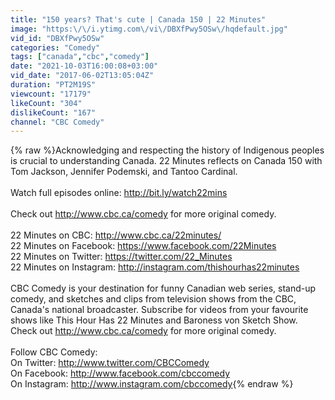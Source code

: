 ```yaml
---
title: "150 years? That's cute | Canada 150 | 22 Minutes"
image: "https:\/\/i.ytimg.com\/vi\/DBXfPwy5OSw\/hqdefault.jpg"
vid_id: "DBXfPwy5OSw"
categories: "Comedy"
tags: ["canada","cbc","comedy"]
date: "2021-10-03T16:00:08+03:00"
vid_date: "2017-06-02T13:05:04Z"
duration: "PT2M19S"
viewcount: "17179"
likeCount: "304"
dislikeCount: "167"
channel: "CBC Comedy"
---
```

{% raw %}Acknowledging and respecting the history of Indigenous peoples is crucial to understanding Canada. 22 Minutes reflects on Canada 150 with Tom Jackson, Jennifer Podemski, and Tantoo Cardinal.<br /><br />Watch full episodes online: <a rel="nofollow" target="blank" href="http://bit.ly/watch22mins">http://bit.ly/watch22mins</a><br /><br />Check out <a rel="nofollow" target="blank" href="http://www.cbc.ca/comedy">http://www.cbc.ca/comedy</a> for more original comedy.<br /><br />22 Minutes on CBC: <a rel="nofollow" target="blank" href="http://www.cbc.ca/22minutes/">http://www.cbc.ca/22minutes/</a><br />22 Minutes on Facebook: <a rel="nofollow" target="blank" href="https://www.facebook.com/22Minutes">https://www.facebook.com/22Minutes</a><br />22 Minutes on Twitter: <a rel="nofollow" target="blank" href="https://twitter.com/22_Minutes">https://twitter.com/22_Minutes</a><br />22 Minutes on Instagram: <a rel="nofollow" target="blank" href="http://instagram.com/thishourhas22minutes">http://instagram.com/thishourhas22minutes</a><br /><br />CBC Comedy is your destination for funny Canadian web series, stand-up comedy, and sketches and clips from television shows from the CBC, Canada's national broadcaster. Subscribe for videos from your favourite shows like This Hour Has 22 Minutes and Baroness von Sketch Show. Check out <a rel="nofollow" target="blank" href="http://www.cbc.ca/comedy">http://www.cbc.ca/comedy</a> for more original comedy.<br /><br />Follow CBC Comedy:<br />On Twitter: <a rel="nofollow" target="blank" href="http://www.twitter.com/CBCComedy">http://www.twitter.com/CBCComedy</a><br />On Facebook: <a rel="nofollow" target="blank" href="http://www.facebook.com/cbccomedy">http://www.facebook.com/cbccomedy</a><br />On Instagram: <a rel="nofollow" target="blank" href="http://www.instagram.com/cbccomedy">http://www.instagram.com/cbccomedy</a>{% endraw %}
